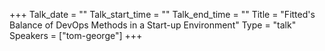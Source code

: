 +++
Talk_date = ""
Talk_start_time = ""
Talk_end_time = ""
Title = "Fitted's Balance of DevOps Methods in a Start-up Environment"
Type = "talk"
Speakers = ["tom-george"]
+++


